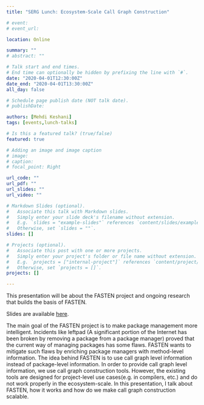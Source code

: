 ```yaml
---
title: "SERG Lunch: Ecosystem-Scale Call Graph Construction"

# event: 
# event_url: 

location: Online

summary: ""
# abstract: ""

# Talk start and end times.
# End time can optionally be hidden by prefixing the line with `#`.
date: "2020-04-01T12:30:00Z"
date_end: "2020-04-01T13:30:00Z"
all_day: false

# Schedule page publish date (NOT talk date).
# publishDate:

authors: [Mehdi Keshani]
tags: [events,lunch-talks]

# Is this a featured talk? (true/false)
featured: true

# Adding an image and image caption
# image:
# caption: 
# focal_point: Right

url_code: ""
url_pdf: ""
url_slides: ""
url_video: ""

# Markdown Slides (optional).
#   Associate this talk with Markdown slides.
#   Simply enter your slide deck's filename without extension.
#   E.g. `slides = "example-slides"` references `content/slides/example-slides.md`.
#   Otherwise, set `slides = ""`.
slides: []

# Projects (optional).
#   Associate this post with one or more projects.
#   Simply enter your project's folder or file name without extension.
#   E.g. `projects = ["internal-project"]` references `content/project/deep-learning/index.md`.
#   Otherwise, set `projects = []`.
projects: []

---
```



This presentation will be about the FASTEN project and ongoing research that builds the basis of FASTEN.

Slides are available [here](/slides/2020-04-01-lunch-talk-mehdi.pdf).

The main goal of the FASTEN project is to make package management more intelligent. Incidents like leftpad (A significant portion of the Internet has been broken by removing a package from a package manager) proved that the current way of managing packages has some flaws. FASTEN wants to mitigate such flaws by enriching package managers with method-level information. The idea behind FASTEN is to use call graph level information instead of package-level information. In order to provide call graph level information, we use call graph construction tools. However, the existing tools are designed for project-level use cases(e.g. in compilers, etc.) and do not work properly in the ecosystem-scale. In this presentation, I talk about FASTEN, how it works and how do we make call graph construction scalable.

